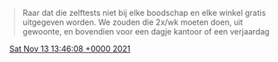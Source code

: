 > Raar dat die zelftests niet bij elke boodschap en elke winkel gratis uitgegeven worden\. We zouden die 2x/wk moeten doen, uit gewoonte, en bovendien voor een dagje kantoor of een verjaardag

<img src="../../media/tweet.ico" width="12" /> [Sat Nov 13 13:46:08 +0000 2021](https://twitter.com/DromerDenker/status/1459517940966076422)